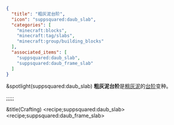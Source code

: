```json
{
  "title": "粗灰泥台阶",
  "icon": "suppsquared:daub_slab",
  "categories": [
    "minecraft:blocks",
    "minecraft:tag/slabs",
    "minecraft:group/building_blocks"
  ],
  "associated_items": [
    "suppsquared:daub_slab",
    "suppsquared:daub_frame_slab"
  ]
}
```

&spotlight(suppsquared:daub_slab)
**粗灰泥台阶**是[粗灰泥](^supplementaries:daub)的[台阶](^minecraft:tag/slabs)变种。

;;;;;

&title(Crafting)
<recipe;suppsquared:daub_slab>
<recipe;suppsquared:daub_frame_slab>

